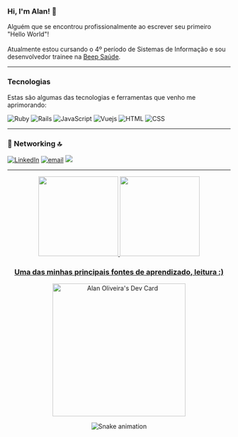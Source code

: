 ### Hi, I'm Alan! 👋

<p>
Alguém que se encontrou profissionalmente ao escrever seu primeiro "Hello World"! </br> </br> Atualmente estou cursando o 4º período de Sistemas de Informação e sou desenvolvedor trainee na <a target="_blank" href="https://beepsaude.com.br/">Beep Saúde</a>.
</p>

<hr>

### Tecnologias
<p> Estas são algumas das tecnologias e ferramentas que venho me aprimorando:</p>

<span>
  <img alt="Ruby"
    src="https://img.shields.io/badge/ruby-%23CC342D.svg?&style=for-the-badge&logo=ruby&logoColor=white" />
  <img alt="Rails"
    src="https://img.shields.io/badge/rails-%23CC0000.svg?&style=for-the-badge&logo=ruby-on-rails&logoColor=white" />
  <img src="https://img.shields.io/badge/JavaScript-F7DF1E?style=for-the-badge&logo=javascript&logoColor=black"
    alt="JavaScript" />
  <img src="https://img.shields.io/badge/vuejs-%2335495e.svg?style=for-the-badge&logo=vuedotjs&logoColor=%234FC08D"
    alt="Vuejs" />
  <img src="https://img.shields.io/badge/HTML5-E34F26?style=for-the-badge&logo=html5&logoColor=white" alt="HTML" />
  <img src="https://img.shields.io/badge/CSS3-1572B6?style=for-the-badge&logo=css3&logoColor=white" alt="CSS" />
</span>


<hr>

### 📱 Networking 🔝

<span>
  <a href="https://www.linkedin.com/in/alancjo/"><img
      src="https://img.shields.io/badge/LinkedIn-0077B5?style=for-the-badge&logo=linkedin&logoColor=white"
      alt="LinkedIn" target="_blank" /></a>
  <a href="mailto:alancjobm@gmail.com"><img
      src="https://img.shields.io/badge/Gmail-D14836?style=for-the-badge&logo=gmail&logoColor=white" alt="email" /></a>
  <a href="https://discord.com/users/348240709137989644" target="_blank"><img
      src="https://img.shields.io/badge/Discord-7289DA?style=for-the-badge&logo=discord&logoColor=white"
      target="_blank"></a>
</span>
<hr>

<div align="center">
  <a href="https://github.com/alancjo">
    <img height="180em"
      src="https://github-readme-stats.vercel.app/api?username=alancjo&show_icons=true&theme=dracula&include_all_commits=true&count_private=true" />
    <img height="180em"
      src="https://github-readme-stats.vercel.app/api/top-langs/?username=alancjo&layout=compact&langs_count=7&theme=dracula" />
</div>

<div align="center">
  <h3>Uma das minhas principais fontes de aprendizado, leitura :)</h3>
  <a href="https://app.daily.dev/AlanCJO">
    <img src="https://api.daily.dev/devcards/b9b8fa211b1844f09cf6f53fdd348e7f.png?r=dyf" width="300px"
      alt="Alan Oliveira's Dev Card" />
  </a>

  ![Snake animation](https://github.com/alancjo/alancjo/blob/output/github-contribution-grid-snake.svg)
</div>
